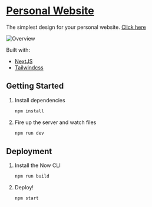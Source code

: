 # [Personal Website](https://james-ming.vercel.app/) 

The simplest design for your personal website.
[Click here](https://james-ming.vercel.app/)

![Overview](https://github.com/mingcnjs/james-ming/assets/45022206/fb69c7fa-b424-49c9-9b35-8efe02a27308)


Built with:

- [NextJS](https://nextjs.org/)
- [Tailwindcss](https://tailwindcss.com/)

## Getting Started

1. Install dependencies

   ```bash
   npm install
   ```

2. Fire up the server and watch files

   ```bash
   npm run dev
   ```

## Deployment

1. Install the Now CLI

   ```bash
   npm run build
   ```

2. Deploy!

   ```bash
   npm start
   ```
